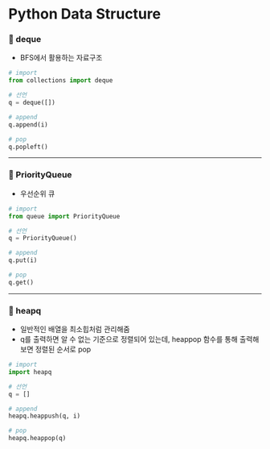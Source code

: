 # Python Data Structure

### 📌 deque
- BFS에서 활용하는 자료구조

```python
# import
from collections import deque

# 선언
q = deque([])

# append
q.append(i)

# pop
q.popleft()
```

---

### 📌 PriorityQueue
- 우선순위 큐

```python
# import
from queue import PriorityQueue

# 선언
q = PriorityQueue()

# append
q.put(i)

# pop
q.get()
```

---

### 📌 heapq
- 일반적인 배열을 최소힙처럼 관리해줌
- q를 출력하면 알 수 없는 기준으로 정렬되어 있는데, heappop 함수를 통해 출력해보면 정렬된 순서로 pop

```python
# import
import heapq

# 선언
q = []

# append
heapq.heappush(q, i)

# pop
heapq.heappop(q)
```
